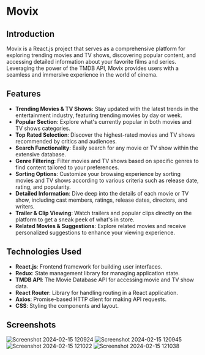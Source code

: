 # Movix

## Introduction
Movix is a React.js project that serves as a comprehensive platform for exploring trending movies and TV shows, discovering popular content, and accessing detailed information about your favorite films and series. Leveraging the power of the TMDB API, Movix provides users with a seamless and immersive experience in the world of cinema.

## Features
- **Trending Movies & TV Shows**: Stay updated with the latest trends in the entertainment industry, featuring trending movies by day or week.
- **Popular Section**: Explore what's currently popular in both movies and TV shows categories.
- **Top Rated Selection**: Discover the highest-rated movies and TV shows recommended by critics and audiences.
- **Search Functionality**: Easily search for any movie or TV show within the extensive database.
- **Genre Filtering**: Filter movies and TV shows based on specific genres to find content tailored to your preferences.
- **Sorting Options**: Customize your browsing experience by sorting movies and TV shows according to various criteria such as release date, rating, and popularity.
- **Detailed Information**: Dive deep into the details of each movie or TV show, including cast members, ratings, release dates, directors, and writers.
- **Trailer & Clip Viewing**: Watch trailers and popular clips directly on the platform to get a sneak peek of what's in store.
- **Related Movies & Suggestions**: Explore related movies and receive personalized suggestions to enhance your viewing experience.

## Technologies Used
- **React.js**: Frontend framework for building user interfaces.
- **Redux**: State management library for managing application state.
- **TMDB API**: The Movie Database API for accessing movie and TV show data.
- **React Router**: Library for handling routing in a React application.
- **Axios**: Promise-based HTTP client for making API requests.
- **CSS**: Styling the components and layout.
  
 ## Screenshots
 ![Screenshot 2024-02-15 120924](https://github.com/manishjhacse/movies-center/assets/123859854/b7054913-9c87-4d60-8574-a8467dc01c57)
 ![Screenshot 2024-02-15 120945](https://github.com/manishjhacse/movies-center/assets/123859854/c5811124-e612-4d44-91d2-2c7e61194631)
![Screenshot 2024-02-15 121022](https://github.com/manishjhacse/movies-center/assets/123859854/3effa302-15aa-4f0c-a722-b8afed3b2730)
![Screenshot 2024-02-15 121038](https://github.com/manishjhacse/movies-center/assets/123859854/bf817ff1-f873-4eea-b121-a0aa732900de)
